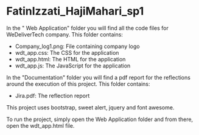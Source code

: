 # FatinIzzati_HajiMahari_sp1


In the " Web Application" folder you will find all the code files for WeDeliverTech company.
This folder contains:
- Company_log1.png: File containing company logo
- wdt_app.css: The CSS for the application
- wdt_app.html: The HTML for the application
- wdt_app.js: The JavaScript for the application

In the "Documentation" folder you will find a pdf report for the reflections around the execution of this project.
This folder contains:
- Jira.pdf: The reflection report

This project uses bootstrap, sweet alert, jquery and font awesome. 

To run the project, simply open the Web Application folder and from there, open the wdt_app.html file.
